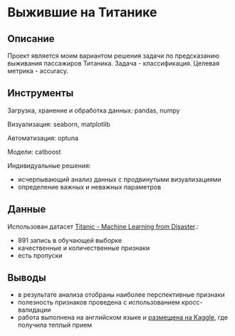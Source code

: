 # Выжившие на Титанике

## Описание

Проект является моим вариантом решения задачи по предсказанию выживания пассажиров Титаника. 
Задача - классификация.
Целевая метрика - accuracy.

## Инструменты

Загрузка, хранение и обработка данных: pandas, numpy

Визуализация: seaborn, matplotlib

Автоматизация: optuna

Модели: catboost

Индивидуальные решения:
- исчерпывающий анализ данных с продвинутыми визуализациями
- определение важных и неважных параметров

## Данные

Использован датасет [Titanic - Machine Learning from Disaster](https://www.kaggle.com/code/sergeytroschiev/titanic-large-eda-catboost-optuna).:
- 891 запись в обучающей выборке
- качественные и количественные признаки
- есть пропуски

## Выводы

- в результате анализа отобраны наиболее перспективные признаки
- полезность признаков проведена с использованием кросс-валидации
- работа выполнена на английском языке и [размещена на Kaggle](https://www.kaggle.com/code/sergeytroschiev/titanic-large-eda-catboost-optuna), где получила теплый прием